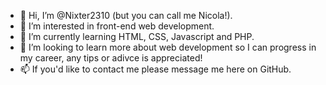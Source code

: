 - 👋 Hi, I’m @Nixter2310 (but you can call me Nicola!).
- 👀 I’m interested in front-end web development.
- 🌱 I’m currently learning HTML, CSS, Javascript and PHP.
- 💞️ I’m looking to learn more about web development so I can progress in my career, any tips or adivce is appreciated!
- 📫 If you'd like to contact me please message me here on GitHub.

<!---
Nixter2310/Nixter2310 is a ✨ special ✨ repository because its `README.md` (this file) appears on your GitHub profile.
You can click the Preview link to take a look at your changes.
--->
